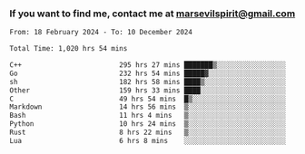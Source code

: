 ### If you want to find me, contact me at marsevilspirit@gmail.com

<!--
**marsevilspirit/marsevilspirit** is a ✨ _special_ ✨ repository because its `README.md` (this file) appears on your GitHub profile.

Here are some ideas to get you started:

- 🔭 I’m currently working on ...
- 🌱 I’m currently learning ...
- 👯 I’m looking to collaborate on ...
- 🤔 I’m looking for help with ...
- 💬 Ask me about ...
- 📫 How to reach me: ...
- 😄 Pronouns: ...
- ⚡ Fun fact: ...
-->
<!--START_SECTION:waka-->

```txt
From: 18 February 2024 - To: 10 December 2024

Total Time: 1,020 hrs 54 mins

C++                        295 hrs 27 mins ███████▒░░░░░░░░░░░░░░░░░   28.94 %
Go                         232 hrs 54 mins █████▓░░░░░░░░░░░░░░░░░░░   22.81 %
sh                         182 hrs 58 mins ████▒░░░░░░░░░░░░░░░░░░░░   17.92 %
Other                      159 hrs 33 mins ████░░░░░░░░░░░░░░░░░░░░░   15.63 %
C                          49 hrs 54 mins  █▒░░░░░░░░░░░░░░░░░░░░░░░   04.89 %
Markdown                   14 hrs 56 mins  ▒░░░░░░░░░░░░░░░░░░░░░░░░   01.46 %
Bash                       11 hrs 4 mins   ▒░░░░░░░░░░░░░░░░░░░░░░░░   01.08 %
Python                     10 hrs 24 mins  ▒░░░░░░░░░░░░░░░░░░░░░░░░   01.02 %
Rust                       8 hrs 22 mins   ▒░░░░░░░░░░░░░░░░░░░░░░░░   00.82 %
Lua                        6 hrs 8 mins    ░░░░░░░░░░░░░░░░░░░░░░░░░   00.60 %
```

<!--END_SECTION:waka-->
